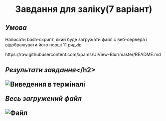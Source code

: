 
<h1 align = 'center'> Завдання для заліку(7 варіант) </h1>
<h2><i>Умова</i></h2>
<p>Написати bash-скрипт, який буде загружати файл с веб-сервера і відображувати його перші 11 рядків</p>
https://raw.githubusercontent.com/xpams/UIView-Blur/master/README.md
<h2><i>Результати завдання<</i>/h2>
<p><img src="https://imgur.com/xOsrH3j" alt="Виведення в терміналі"></p>
<p><i>Весь загружений файл</i></p>
<p><img src="https://imgur.com/8FAqhqs" alt="Файл"></p>



